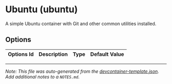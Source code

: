 
# Ubuntu (ubuntu)

A simple Ubuntu container with Git and other common utilities installed.

## Options

| Options Id | Description | Type | Default Value |
|-----|-----|-----|-----|




---

_Note: This file was auto-generated from the [devcontainer-template.json](https://github.com/marcocarmonadev/devcontainer-templates/blob/main/src/ubuntu/devcontainer-template.json).  Add additional notes to a `NOTES.md`._
